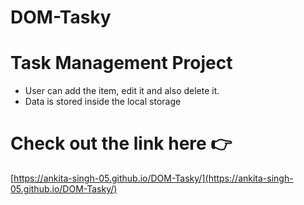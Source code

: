 # DOM-Tasky
# Task Management Project
- User can add the item, edit it and also delete it.
- Data is stored inside the local storage


# Check out the link here 👉  
[https://ankita-singh-05.github.io/DOM-Tasky/](https://ankita-singh-05.github.io/DOM-Tasky/)
